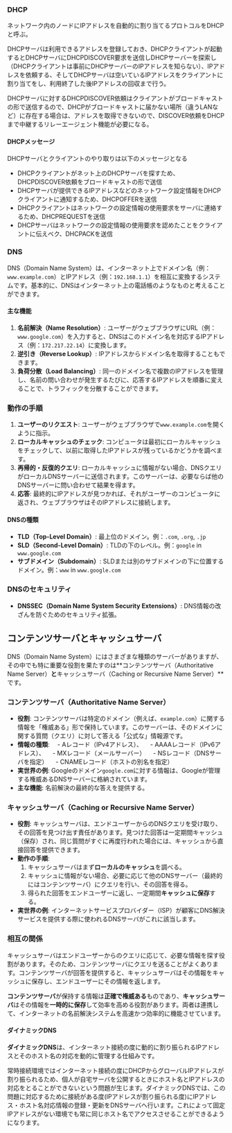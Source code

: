 ### DHCP
ネットワーク内のノードにIPアドレスを自動的に割り当てるプロトコルをDHCPと呼ぶ。

DHCPサーバは利用できるアドレスを登録しておき、DHCPクライアントが起動するとDHCPサーバにDHCPDISCOVER要求を送信しDHCPサーバーを探索し（DHCPクライアントは事前にDHCPサーバーのIPアドレスを知らない）、IPアドレスを依頼する、そしてDHCPサーバは空いているIPアドレスをクライアントに割り当てをし、利用終了した後IPアドレスの回収まで行う。

DHCPサーバに対するDHCPDISCOVER依頼はクライアントがブロードキャストの形で送信するので、DHCPがブロードキャストに届かない場所（違うLANなど）に存在する場合は、アドレスを取得できないので、DISCOVER依頼をDHCPまで中継するリレーエージェント機能が必要になる。

#### DHCPメッセージ
DHCPサーバとクライアントのやり取りは以下のメッセージとなる
- DHCPクライアントがネット上のDHCPサーバを探すため、DHCPDISCOVER依頼をブロードキャストの形で送信
- DHCPサーバが提供できるIPアドレスなどのネットワーク設定情報をDHCPクライアントに通知するため、DHCPOFFERを送信
- DHCPクライアントはネットワークの設定情報の使用要求をサーバに連絡するため、DHCPREQUESTを送信
- DHCPサーバはネットワークの設定情報の使用要求を認めたことをクライアントに伝えベク、DHCPACKを送信

### DNS
DNS（Domain Name System）は、インターネット上でドメイン名（例：`www.example.com`）とIPアドレス（例：`192.168.1.1`）を相互に変換するシステムです。基本的に、DNSはインターネット上の電話帳のようなものと考えることができます。

#### **主な機能**

1. **名前解決（Name Resolution）**: ユーザーがウェブブラウザにURL（例：`www.google.com`）を入力すると、DNSはこのドメイン名を対応するIPアドレス（例：`172.217.22.14`）に変換します。
2. **逆引き（Reverse Lookup）**: IPアドレスからドメイン名を取得することもできます。
3. **負荷分散（Load Balancing）**: 同一のドメイン名で複数のIPアドレスを管理し、名前の問い合わせが発生するたびに、応答するIPアドレスを順番に変えることで、トラフィックを分散することができます。

### **動作の手順**

1. **ユーザーのリクエスト**: ユーザーがウェブブラウザで`www.example.com`を開くように指示。
2. **ローカルキャッシュのチェック**: コンピュータは最初にローカルキャッシュをチェックして、以前に取得したIPアドレスが残っているかどうかを調べます。
3. **再帰的・反復的クエリ**: ローカルキャッシュに情報がない場合、DNSクエリがローカルDNSサーバーに送信されます。このサーバーは、必要ならば他のDNSサーバーに問い合わせて結果を得ます。
4. **応答**: 最終的にIPアドレスが見つかれば、それがユーザーのコンピュータに返され、ウェブブラウザはそのIPアドレスに接続します。

#### **DNSの種類**

- **TLD（Top-Level Domain）**: 最上位のドメイン。例：`.com`, `.org`, `.jp`
- **SLD（Second-Level Domain）**: TLDの下のレベル。例：`google` in `www.google.com`
- **サブドメイン（Subdomain）**: SLDまたは別のサブドメインの下に位置するドメイン。例：`www` in `www.google.com`

### **DNSのセキュリティ**

- **DNSSEC（Domain Name System Security Extensions）**: DNS情報の改ざんを防ぐためのセキュリティ拡張。

## コンテンツサーバとキャッシュサーバ

DNS（Domain Name System）にはさまざまな種類のサーバーがありますが、その中でも特に重要な役割を果たすのは**コンテンツサーバ（Authoritative Name Server）**と**キャッシュサーバ（Caching or Recursive Name Server）**です。

### **コンテンツサーバ（Authoritative Name Server）**

- **役割**: コンテンツサーバは特定のドメイン（例えば、`example.com`）に関する情報を「権威ある」形で保持しています。このサーバーは、そのドメインに関する質問（クエリ）に対して答える「公式な」情報源です。
- **情報の種類**: 
　- Aレコード（IPv4アドレス）、
　- AAAAレコード（IPv6アドレス）、
　- MXレコード（メールサーバー）
　- NSレコード（DNSサーバを指定）
　- CNAMEレコード（ホストの別名を指定）
- **実世界の例**: Googleのドメイン`google.com`に対する情報は、Googleが管理する権威あるDNSサーバーに格納されています。
- **主な機能**: 名前解決の最終的な答えを提供する。
  
### **キャッシュサーバ（Caching or Recursive Name Server）**

- **役割**: キャッシュサーバは、エンドユーザーからのDNSクエリを受け取り、その回答を見つけ出す責任があります。見つけた回答は一定期間キャッシュ（保存）され、同じ質問がすぐに再度行われた場合には、キャッシュから直接回答を提供できます。
- **動作の手順**: 
  1. キャッシュサーバはまず**ローカルのキャッシュ**を調べる。
  2. キャッシュに情報がない場合、必要に応じて他のDNSサーバー（最終的にはコンテンツサーバ）にクエリを行い、その回答を得る。
  3. 得られた回答をエンドユーザーに返し、一定期間**キャッシュに保存**する。
- **実世界の例**: インターネットサービスプロバイダー（ISP）が顧客にDNS解決サービスを提供する際に使われるDNSサーバがこれに該当します。

### **相互の関係**

キャッシュサーバはエンドユーザーからのクエリに応じて、必要な情報を探す役割があります。そのため、コンテンツサーバにクエリを送ることがよくあります。コンテンツサーバが回答を提供すると、キャッシュサーバはその情報をキャッシュに保存し、エンドユーザーにその情報を返します。

**コンテンツサーバ**が保持する情報は**正確で権威ある**ものであり、**キャッシュサーバ**はその情報を**一時的に保存**して効率を高める役割があります。両者は連携して、インターネットの名前解決システムを高速かつ効率的に機能させています。

#### ダイナミックDNS
**ダイナミックDNS**は、インターネット接続の度に動的に割り振られるIPアドレスとそのホスト名の対応を動的に管理する仕組みです。  
  
常時接続環境ではインターネット接続の度にDHCPからグローバルIPアドレスが割り振られるため、個人が自宅サーバを公開するときにホスト名とIPアドレスの対応をとることができないという問題が生じます。ダイナミックDNSでは、この問題に対応するために接続がある度(IPアドレスが割り振られる度)にIPアドレス・ホスト名対応情報の登録・更新をDNSサーバへ行います。これによって固定IPアドレスがない環境でも常に同じホスト名でアクセスさせることができるようになります。